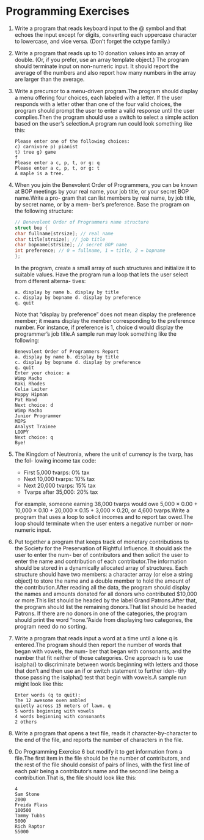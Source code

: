 # Programming Exercises

1. Write a program that reads keyboard input to the @ symbol and that echoes the
   input except for digits, converting each uppercase character to lowercase, and vice
   versa. (Don’t forget the cctype family.)

2. Write a program that reads up to 10 donation values into an array of double. (Or, if
   you prefer, use an array template object.) The program should terminate input on
   non-numeric input. It should report the average of the numbers and also report
   how many numbers in the array are larger than the average.

3. Write a precursor to a menu-driven program.The program should display a menu
   offering four choices, each labeled with a letter. If the user responds with a letter
   other than one of the four valid choices, the program should prompt the user to
   enter a valid response until the user complies.Then the program should use a
   switch to select a simple action based on the user’s selection.A program run could
   look something like this:

   ```
   Please enter one of the following choices:
   c) carnivore p) pianist
   t) tree g) game
   f
   Please enter a c, p, t, or g: q
   Please enter a c, p, t, or g: t
   A maple is a tree.
   ```

4. When you join the Benevolent Order of Programmers, you can be known at BOP
   meetings by your real name, your job title, or your secret BOP name.Write a pro-
   gram that can list members by real name, by job title, by secret name, or by a mem-
   ber’s preference. Base the program on the following structure:

   ```cpp
   // Benevolent Order of Programmers name structure
   struct bop {
   char fullname[strsize]; // real name
   char title[strsize]; // job title
   char bopname[strsize]; // secret BOP name
   int preference; // 0 = fullname, 1 = title, 2 = bopname
   };
   ```

   In the program, create a small array of such structures and initialize it to suitable
   values. Have the program run a loop that lets the user select from different alterna-
   tives:

   ```
   a. display by name b. display by title
   c. display by bopname d. display by preference
   q. quit
   ```
   Note that “display by preference” does not mean display the preference member; it
   means display the member corresponding to the preference number. For instance, if
   preference is 1, choice d would display the programmer’s job title.A sample run
   may look something like the following:
   ```
   Benevolent Order of Programmers Report
   a. display by name b. display by title
   c. display by bopname d. display by preference
   q. quit
   Enter your choice: a
   Wimp Macho
   Raki Rhodes
   Celia Laiter
   Hoppy Hipman
   Pat Hand
   Next choice: d
   Wimp Macho
   Junior Programmer
   MIPS
   Analyst Trainee
   LOOPY
   Next choice: q
   Bye!
   ```
5. The Kingdom of Neutronia, where the unit of currency is the tvarp, has the fol-
   lowing income tax code:
    - First 5,000 tvarps: 0% tax
    - Next 10,000 tvarps: 10% tax
    - Next 20,000 tvarps: 15% tax
    - Tvarps after 35,000: 20% tax

   For example, someone earning 38,000 tvarps would owe 5,000 × 0.00 + 10,000 ×
   0.10 + 20,000 × 0.15 + 3,000 × 0.20, or 4,600 tvarps.Write a program that uses a
   loop to solicit incomes and to report tax owed.The loop should terminate when
   the user enters a negative number or non-numeric input.

6. Put together a program that keeps track of monetary contributions to the Society
   for the Preservation of Rightful Influence. It should ask the user to enter the num-
   ber of contributors and then solicit the user to enter the name and contribution of
   each contributor.The information should be stored in a dynamically allocated array
   of structures. Each structure should have two members: a character array (or else a
   string object) to store the name and a double member to hold the amount of the
   contribution.After reading all the data, the program should display the names and
   amounts donated for all donors who contributed $10,000 or more.This list should
   be headed by the label Grand Patrons.After that, the program should list the
   remaining donors.That list should be headed Patrons. If there are no donors in one
   of the categories, the program should print the word “none.”Aside from displaying
   two categories, the program need do no sorting.

7. Write a program that reads input a word at a time until a lone q is entered.The
   program should then report the number of words that began with vowels, the num-
   ber that began with consonants, and the number that fit neither of those categories.
   One approach is to use isalpha() to discriminate between words beginning with
   letters and those that don’t and then use an if or switch statement to further iden-
   tify those passing the isalpha() test that begin with vowels.A sample run might
   look like this:
   ```
   Enter words (q to quit):
   The 12 awesome oxen ambled
   quietly across 15 meters of lawn. q
   5 words beginning with vowels
   4 words beginning with consonants
   2 others
   ```

8. Write a program that opens a text file, reads it character-by-character to the end of
   the file, and reports the number of characters in the file.

9. Do Programming Exercise 6 but modify it to get information from a file.The first
   item in the file should be the number of contributors, and the rest of the file should
   consist of pairs of lines, with the first line of each pair being a contributor’s name
   and the second line being a contribution.That is, the file should look like this:
   ```
   4
   Sam Stone
   2000
   Freida Flass
   100500
   Tammy Tubbs
   5000
   Rich Raptor
   55000
   ```